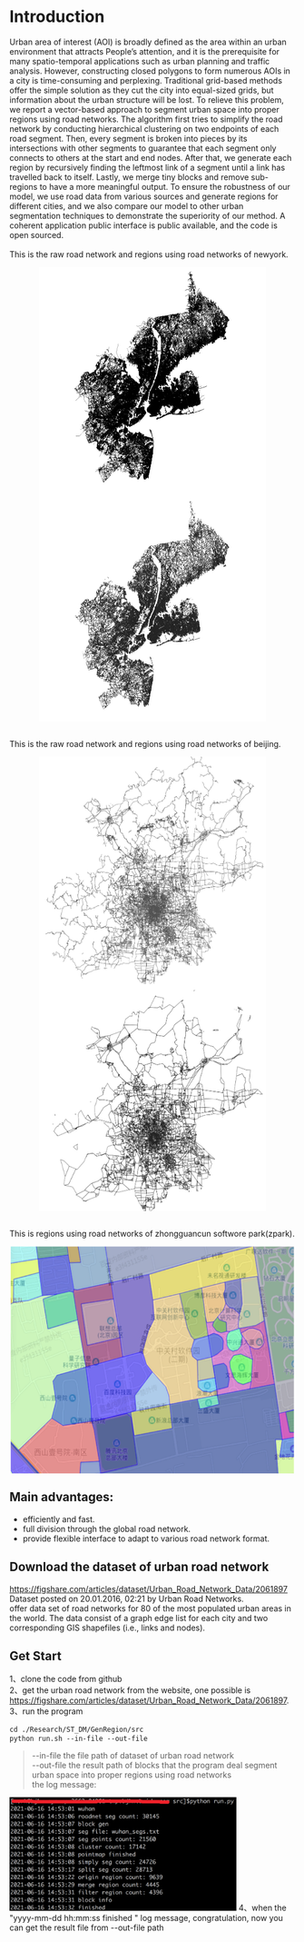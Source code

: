 # Introduction
Urban area of interest (AOI) is broadly defined as the area within an urban environment that attracts People’s attention, and it is the prerequisite for many spatio-temporal applications such as urban planning and traffic analysis. However, constructing closed polygons to form numerous AOIs in a city is time-consuming and perplexing. Traditional grid-based methods offer the simple solution as they cut the city into equal-sized grids, but information about the urban structure will be lost. To relieve this problem, we report a vector-based approach to segment urban space into proper regions using road networks. The algorithm first tries to simplify the road network by conducting hierarchical clustering on two endpoints of each road segment. Then, every segment is broken into pieces by its intersections with other segments to guarantee that each segment only connects to others at the start and end nodes. After that, we generate each region by recursively finding the leftmost link of a segment until a link has travelled back to itself. Lastly, we merge tiny blocks and remove sub-regions to have a more meaningful output. To ensure the robustness of our model, we use road data from various sources and generate regions for different cities, and we also compare our model to other urban segmentation techniques to demonstrate the superiority of our method. A coherent application public interface is public available, and the code is open sourced.<br> <br>
This is the raw road network and regions using road networks of newyork.  
<p align="center">
    <img align="center" src="https://github.com/PaddlePaddle/Research/blob/master/ST_DM/GenRegion/result/newyork_link.png" width="400" height="400" alt="newyork_link" style="margin:0 auto"/>
    <img align="center" src="https://github.com/PaddlePaddle/Research/blob/master/ST_DM/GenRegion/result/newyork_polygons.png" width="400" height="400" alt="newyork_polygons" style="margin:0 auto"/>  
</p>
<br>This is the raw road network and regions using road networks of beijing.  
<p align="center">
<img align="center" src="https://github.com/PaddlePaddle/Research/blob/master/ST_DM/GenRegion/result/beijing_road_network.png" width="400" height="400" alt="processing" style="text-align:center"/>
<img align="center" src="https://github.com/PaddlePaddle/Research/blob/master/ST_DM/GenRegion/result/beijing_polygons.png" width="400" height="400" alt="processing"/>  
</p>
<br>This is regions using road networks of zhongguancun softwore park(zpark).  
<p align="center">
<img align="center" src="https://github.com/PaddlePaddle/Research/blob/master/ST_DM/GenRegion/result/ZPark.png" width="500" height="400" alt="Result of ZPARK" style="margin:0 auto"/>  
</p>  

## Main advantages:  

* efficiently and fast.   
* full division through the global road network.  
* provide flexible interface to adapt to various road network format.  

## Download the dataset of urban road network
https://figshare.com/articles/dataset/Urban_Road_Network_Data/2061897  
Dataset posted on 20.01.2016, 02:21 by Urban Road Networks.   
offer data set of road networks for 80 of the most populated urban areas in the world. The data consist of a graph edge list for each city and two corresponding GIS shapefiles (i.e., links and nodes).

## Get Start
1、clone the code from github <br> 
2、get the urban road network from the website, one possible is https://figshare.com/articles/dataset/Urban_Road_Network_Data/2061897.  
3、run the program
```
cd ./Research/ST_DM/GenRegion/src  
python run.sh --in-file --out-file   
```
>    --in-file the file path of dataset of urban road network <br> 
>    --out-file the result path of blocks that the program deal segment urban space into proper regions using road networks <br>
>   the log message:
  <img src="https://github.com/PaddlePaddle/Research/blob/master/ST_DM/GenRegion/result/process.png" width="400" height="200" alt="processing"/>  
4、when the "yyyy-mm-dd hh:mm:ss finished " log message, congratulation, now you can get the result file from --out-file path  
